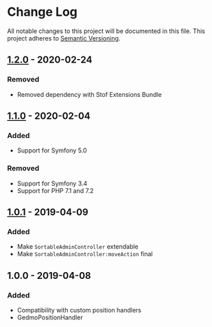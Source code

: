 # Change Log
All notable changes to this project will be documented in this file.
This project adheres to [Semantic Versioning](http://semver.org/).

## [1.2.0](https://github.com/Runroom/SortableBehaviorBundle/compare/1.1.0...1.2.0) - 2020-02-24
### Removed
- Removed dependency with Stof Extensions Bundle

## [1.1.0](https://github.com/Runroom/SortableBehaviorBundle/compare/1.0.1...1.1.0) - 2020-02-04
### Added
- Support for Symfony 5.0

### Removed
- Support for Symfony 3.4
- Support for PHP 7.1 and 7.2

## [1.0.1](https://github.com/Runroom/SortableBehaviorBundle/compare/1.0.0...1.0.1) - 2019-04-09
### Added
- Make `SortableAdminController` extendable
- Make `SortableAdminController:moveAction` final

## 1.0.0 - 2019-04-08
### Added
- Compatibility with custom position handlers
- GedmoPositionHandler
